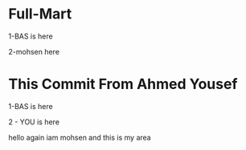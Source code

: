 # Full-Mart

1-BAS is here

2-mohsen here

# This Commit From Ahmed Yousef

1-BAS is here

2 - YOU is here

hello again iam mohsen and this is my area
